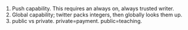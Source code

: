 
1. Push capability. This requires an always on, always trusted writer.
2. Global capability; twitter packs integers, then globally looks them up.
3. public vs private. private=payment. public=teaching.